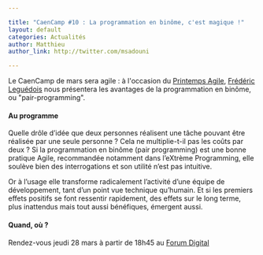 ```yaml
---

title: "CaenCamp #10 : La programmation en binôme, c'est magique !"
layout: default
categories: Actualités
author: Matthieu
author_link: http://twitter.com/msadouni

---
```


Le CaenCamp de mars sera agile : à l'occasion du [Printemps Agile](http://www.club-agile-caen.fr/printemps-agile/), [Frédéric Leguédois](https://twitter.com/f_leguedois) nous présentera les avantages de la programmation en binôme, ou "pair-programming".

#### Au programme

Quelle drôle d’idée que deux personnes réalisent une tâche pouvant être
réalisée par une seule personne ? Cela ne multiplie-t-il pas les coûts
par deux ? Si la programmation en binôme (pair programming) est une
bonne pratique Agile, recommandée notamment dans l’eXtrème Programming,
elle soulève bien des interrogations et son utilité n’est pas intuitive.

Or à l’usage elle transforme radicalement l’activité d’une équipe de
développement, tant d’un point vue technique qu’humain. Et si les
premiers effets positifs se font ressentir rapidement, des effets sur le
long terme, plus inattendus mais tout aussi bénéfiques, émergent aussi.

#### Quand, où ?

Rendez-vous jeudi 28 mars à partir de 18h45 au [Forum Digital](http://www.forum-digital.fr)


